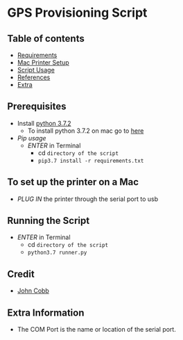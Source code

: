 # GPS Provisioning Script

## Table of contents
- [Requirements](#requirements)
- [Mac Printer Setup](#printermac)
- [Script Usage](#run)
- [References](#ref)
- [Extra](#extra)

<div id='requirements'/>

## Prerequisites
- Install [python 3.7.2](https://www.python.org/downloads/release/python-372/)
  - To install python 3.7.2 on mac go to [here](https://www.youtube.com/watch?v=8BiYGIDCvvA)
- _Pip usage_
  - *ENTER* in Terminal
    - cd `directory of the script`
    - `pip3.7 install -r requirements.txt`

<div id='printermac'/>

## To set up the printer on a Mac
- *PLUG IN* the printer through the serial port to usb

<div id='run'/>

## Running the Script
- *ENTER* in Terminal
  - cd `directory of the script`
  - `python3.7 runner.py`

<div id='ref'/>

## Credit
- [John Cobb](https://github.com/johncobb/cfgmdm)

<div id='extra'/>

## Extra Information
- The COM Port is the name or location of the serial port.